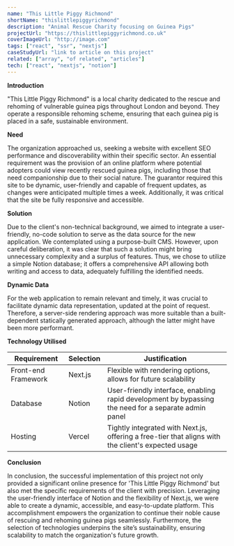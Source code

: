 ```yaml
---
name: "This Little Piggy Richmond"
shortName: "thislittlepiggyrichmond"
description: "Animal Rescue Charity focusing on Guinea Pigs"
projectUrl: "https://thislittlepiggyrichmond.co.uk"
coverImageUrl: "http://image.com"
tags: ["react", "ssr", "nextjs"]
caseStudyUrl: "link to article on this project"
related: ["array", "of related", "articles"]
tech: ["react", "nextjs", "notion"]
---
```


**Introduction**

"This Little Piggy Richmond" is a local charity dedicated to the rescue and rehoming of vulnerable guinea pigs throughout London and beyond. They operate a responsible rehoming scheme, ensuring that each guinea pig is placed in a safe, sustainable environment.

**Need**

The organization approached us, seeking a website with excellent SEO performance and discoverability within their specific sector. An essential requirement was the provision of an online platform where potential adopters could view recently rescued guinea pigs, including those that need companionship due to their social nature. The guarantor required this site to be dynamic, user-friendly and capable of frequent updates, as changes were anticipated multiple times a week. Additionally, it was critical that the site be fully responsive and accessible.

**Solution**

Due to the client's non-technical background, we aimed to integrate a user-friendly, no-code solution to serve as the data source for the new application. We contemplated using a purpose-built CMS. However, upon careful deliberation, it was clear that such a solution might bring unnecessary complexity and a surplus of features. Thus, we chose to utilize a simple Notion database; it offers a comprehensive API allowing both writing and access to data, adequately fulfilling the identified needs.

**Dynamic Data**

For the web application to remain relevant and timely, it was crucial to facilitate dynamic data representation, updated at the point of request. Therefore, a server-side rendering approach was more suitable than a built-dependent statically generated approach, although the latter might have been more performant.

**Technology Utilised**

| Requirement         | Selection | Justification                                                                                        |
| ------------------- | --------- | ---------------------------------------------------------------------------------------------------- |
| Front-end Framework | Next.js   | Flexible with rendering options, allows for future scalability                                       |
| Database            | Notion    | User-friendly interface, enabling rapid development by bypassing the need for a separate admin panel |
| Hosting             | Vercel    | Tightly integrated with Next.js, offering a free-tier that aligns with the client's expected usage   |

**Conclusion**

In conclusion, the successful implementation of this project not only provided a significant online presence for 'This Little Piggy Richmond' but also met the specific requirements of the client with precision. Leveraging the user-friendly interface of Notion and the flexibility of Next.js, we were able to create a dynamic, accessible, and easy-to-update platform. This accomplishment empowers the organization to continue their noble cause of rescuing and rehoming guinea pigs seamlessly. Furthermore, the selection of technologies underpins the site’s sustainability, ensuring scalability to match the organization's future growth.
